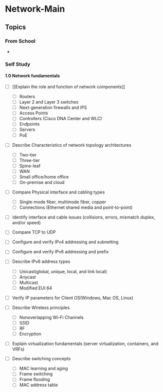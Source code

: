 # Network-Main
## Topics
### From School
- 

### Self Study
#### 1.0 Network fundamentals
- [ ] [[Explain the role and function of network components]]
	- [ ] Routers
	- [ ] Layer 2 and Layer 3 switches
	- [ ] Next-generation firewalls and IPS
	- [ ] Access Points
	- [ ] Controllers (Cisco DNA Center and WLC)
	- [ ] Endpoints
	- [ ] Servers
	- [ ] PoE

- [ ] Describe Characteristics of network topology architectures
	- [ ] Two-tier
	- [ ] Three-tier
	- [ ] Spine-leaf
	- [ ] WAN
	- [ ] Small office/home office
	- [ ] On-premise and cloud

- [ ] Compare Physical interface and cabling types
	- [ ] Single-mode fiber, multimode fiber, copper
	- [ ] Connections (Ethernet shared media and point-to-point)

- [ ] Identify interface and cable issues (collisions, errors, mismatch duplex, and/or speed)

- [ ] Compare TCP to UDP

- [ ] Configure and verify IPv4 addressing and subnetting

- [ ] Configure and verify IPv6 addressing and prefix

- [ ] Describe IPv6 address types
	- [ ] Unicast(global, unique, local, and link local)
	- [ ] Anycast
	- [ ] Multicast
	- [ ] Modified EUI 64

- [ ] Verify IP parameters for Client OS(Windows, Mac OS, Linux)

- [ ] Describe Wireless principles
	- [ ] Nonoverlapping Wi-Fi Channels
	- [ ] SSID
	- [ ] RF
	- [ ] Encryption

- [ ] Explain virtualization fundamentals (server virtualization, containers, and VRFs)

- [ ] Describe switching concepts
	- [ ] MAC learning and aging
	- [ ] Frame switching
	- [ ] Frame flooding
	- [ ] MAC address table
